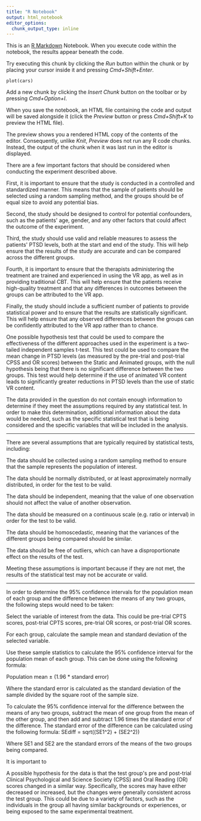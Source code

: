 ```yaml
---
title: "R Notebook"
output: html_notebook
editor_options: 
  chunk_output_type: inline
---
```


This is an [R Markdown](http://rmarkdown.rstudio.com) Notebook. When you execute code within the notebook, the results appear beneath the code. 

Try executing this chunk by clicking the *Run* button within the chunk or by placing your cursor inside it and pressing *Cmd+Shift+Enter*. 

```{r}
plot(cars)
```

Add a new chunk by clicking the *Insert Chunk* button on the toolbar or by pressing *Cmd+Option+I*.

When you save the notebook, an HTML file containing the code and output will be saved alongside it (click the *Preview* button or press *Cmd+Shift+K* to preview the HTML file). 

The preview shows you a rendered HTML copy of the contents of the editor. Consequently, unlike *Knit*, *Preview* does not run any R code chunks. Instead, the output of the chunk when it was last run in the editor is displayed.

There are a few important factors that should be considered when conducting the experiment described above.

First, it is important to ensure that the study is conducted in a controlled and standardized manner. This means that the sample of patients should be selected using a random sampling method, and the groups should be of equal size to avoid any potential bias.

Second, the study should be designed to control for potential confounders, such as the patients' age, gender, and any other factors that could affect the outcome of the experiment.

Third, the study should use valid and reliable measures to assess the patients' PTSD levels, both at the start and end of the study. This will help ensure that the results of the study are accurate and can be compared across the different groups.

Fourth, it is important to ensure that the therapists administering the treatment are trained and experienced in using the VR app, as well as in providing traditional CBT. This will help ensure that the patients receive high-quality treatment and that any differences in outcomes between the groups can be attributed to the VR app.

Finally, the study should include a sufficient number of patients to provide statistical power and to ensure that the results are statistically significant. This will help ensure that any observed differences between the groups can be confidently attributed to the VR app rather than to chance.

One possible hypothesis test that could be used to compare the effectiveness of the different approaches used in the experiment is a two-tailed independent samples t-test. This test could be used to compare the mean change in PTSD levels (as measured by the pre-trial and post-trial CPSS and OR scores) between the Static and Animated groups, with the null hypothesis being that there is no significant difference between the two groups. This test would help determine if the use of animated VR content leads to significantly greater reductions in PTSD levels than the use of static VR content.

The data provided in the question do not contain enough information to determine if they meet the assumptions required by any statistical test. In order to make this determination, additional information about the data would be needed, such as the specific statistical test that is being considered and the specific variables that will be included in the analysis.

---

There are several assumptions that are typically required by statistical tests, including:

The data should be collected using a random sampling method to ensure that the sample represents the population of interest.

The data should be normally distributed, or at least approximately normally distributed, in order for the test to be valid.

The data should be independent, meaning that the value of one observation should not affect the value of another observation.

The data should be measured on a continuous scale (e.g. ratio or interval) in order for the test to be valid.

The data should be homoscedastic, meaning that the variances of the different groups being compared should be similar.

The data should be free of outliers, which can have a disproportionate effect on the results of the test.

Meeting these assumptions is important because if they are not met, the results of the statistical test may not be accurate or valid.

---

In order to determine the 95% confidence intervals for the population mean of each group and the difference between the means of any two groups, the following steps would need to be taken:

Select the variable of interest from the data. This could be pre-trial CPTS scores, post-trial CPTS scores, pre-trial OR scores, or post-trial OR scores.

For each group, calculate the sample mean and standard deviation of the selected variable.

Use these sample statistics to calculate the 95% confidence interval for the population mean of each group. This can be done using the following formula:

Population mean ± (1.96 * standard error)

Where the standard error is calculated as the standard deviation of the sample divided by the square root of the sample size.

To calculate the 95% confidence interval for the difference between the means of any two groups, subtract the mean of one group from the mean of the other group, and then add and subtract 1.96 times the standard error of the difference. The standard error of the difference can be calculated using the following formula:
SEdiff = sqrt((SE1^2) + (SE2^2))

Where SE1 and SE2 are the standard errors of the means of the two groups being compared.

It is important to

A possible hypothesis for the data is that the test group's pre and post-trial Clinical Psychological and Science Society (CPSS) and Oral Reading (OR) scores changed in a similar way. Specifically, the scores may have either decreased or increased, but the changes were generally consistent across the test group. This could be due to a variety of factors, such as the individuals in the group all having similar backgrounds or experiences, or being exposed to the same experimental treatment.

